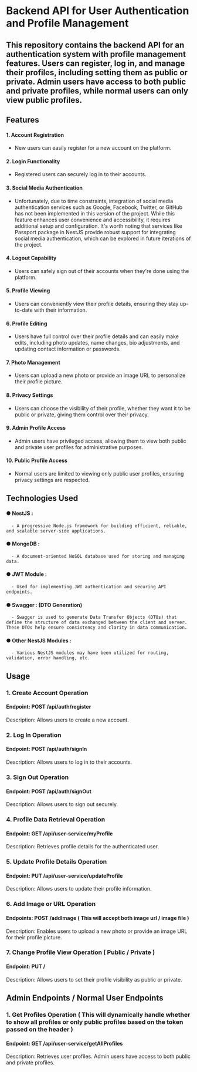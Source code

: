# Backend API for User Authentication and Profile Management
## This repository contains the backend API for an authentication system with profile management features. Users can register, log in, and manage their profiles, including setting them as public or private. Admin users have access to both public and private profiles, while normal users can only view public profiles.


## Features

#### 1. Account Registration
   - New users can easily register for a new account on the platform.

#### 2. Login Functionality
   - Registered users can securely log in to their accounts.

#### 3. Social Media Authentication
   - Unfortunately, due to time constraints, integration of social media authentication services such as Google, Facebook, Twitter, or GitHub has not been implemented in this version of the project. While this feature enhances user convenience and accessibility, it requires additional setup and configuration. It's worth noting that services like Passport package in NestJS provide robust support for integrating social media authentication, which can be explored in future iterations of the project.

#### 4. Logout Capability
   - Users can safely sign out of their accounts when they're done using the platform.

#### 5. Profile Viewing
   - Users can conveniently view their profile details, ensuring they stay up-to-date with their information.

#### 6. Profile Editing
   - Users have full control over their profile details and can easily make edits, including photo updates, name changes, bio adjustments, and updating contact information or passwords.

#### 7. Photo Management
   - Users can upload a new photo or provide an image URL to personalize their profile picture.

#### 8. Privacy Settings
   - Users can choose the visibility of their profile, whether they want it to be public or private, giving them control over their privacy.

#### 9. Admin Profile Access
   - Admin users have privileged access, allowing them to view both public and private user profiles for administrative purposes.

#### 10. Public Profile Access
   - Normal users are limited to viewing only public user profiles, ensuring privacy settings are respected.

## Technologies Used

#### ● NestJS : 
      - A progressive Node.js framework for building efficient, reliable, and scalable server-side applications.
#### ● MongoDB : 
      - A document-oriented NoSQL database used for storing and managing data.
#### ● JWT Module : 
      - Used for implementing JWT authentication and securing API endpoints.
#### ● Swagger : (DTO Generation) 
      - Swagger is used to generate Data Transfer Objects (DTOs) that define the structure of data exchanged between the client and server. These DTOs help ensure consistency and clarity in data communication.
#### ● Other NestJS Modules : 
      - Various NestJS modules may have been utilized for routing, validation, error handling, etc.


## Usage

### 1. Create Account Operation
#### Endpoint: POST /api/auth/register
Description: Allows users to create a new account.

### 2. Log In Operation
#### Endpoint: POST /api/auth/signIn
Description: Allows users to log in to their accounts.

### 3. Sign Out Operation
#### Endpoint: POST /api/auth/signOut
Description: Allows users to sign out securely.

### 4. Profile Data Retrieval Operation
#### Endpoint: GET /api/user-service/myProfile
Description: Retrieves profile details for the authenticated user.

### 5. Update Profile Details Operation
#### Endpoint: PUT /api/user-service/updateProfile
Description: Allows users to update their profile information.

### 6. Add Image or URL Operation
#### Endpoints: POST /addImage ( This will accept both image url / image file )
Description: Enables users to upload a new photo or provide an image URL for their profile picture.

### 7. Change Profile View Operation ( Public / Private )
#### Endpoint: PUT /
Description: Allows users to set their profile visibility as public or private.

## Admin Endpoints / Normal User Endpoints

### 1. Get Profiles Operation ( This will dynamically handle whether to show all profiles or only public profiles based on the token passed on the header )
#### Endpoint: GET /api/user-service/getAllProfiles
Description: Retrieves user profiles. Admin users have access to both public and private profiles.

